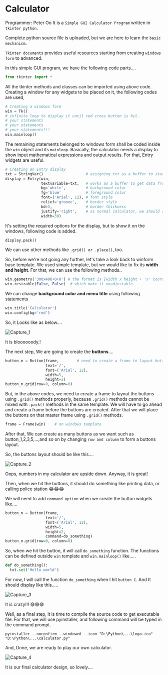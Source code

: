 # Calculator
Programmer: Peter Oo
It is a `Simple GUI Calculator Program` written in `tkinter python`.

Complete python source file is uploaded, but we are here to learn the `basic mechanism`.

`Tkinter documents` provides useful resources starting from creating `windows form` to advanced.

In this simple GUI program, we have the following code parts....

```python
from tkinter import *
```
All the tkinter methods and classes can be imported using above code.
Creating a window for any widgets to be placed on it, the following codes are used,
```python
# Creating a windows form
win = Tk()
# infinite loop to display it until red cross button is hit.
# your statements
# your statements
# your statements!!!
win.mainloop()
```
The remaining statements belonged to windows form shall be coded inside the `win` object and its `mainloop`.
Basically, the calculator needs a display to show input mathematical expressions and output results. For that, Entry widgets are useful.
```python
# Creating an Entry display
txt = StringVar()                   # assigning txt as a buffer to store string data
display = Entry(win,
                textvariable=txt,   # works as a buffer to get data from entry or to set data to entry
                bg='white',         # background color
                fg='blue'           # foreground color
                font=('Arial', 12), # font style
                relief='groove',    # border style
                bd=5,               # border thickness
                justify='right',    # as normal calculator, we should set cursor at the right side the display
                width=30)
```
It's setting the required options for the display, but to show it on the windows, following code is added.
```python
display.pack()
```
We can use other methods like `.grid() or .place()`, too.

So, before we're not going any further, let's take a look back to winform base template.
We used simple template, but we would like to fix its **width and height**. For that, we can use the following methods..
```python
win.geometry('300x400+0+0') # the format is [width x height + 'x' coordinate + 'y' coordinate]
win.resizable(False, False)  # which make it unadjustable.
```
We can change **background color and menu title** using following statements
```python
win.title('Calculator')
win.config(bg='red')
```
So, it Looks like as below....

![Capture_1](https://user-images.githubusercontent.com/93751945/179067696-e1f1630a-23d3-4731-ad03-4bd12b70e4d6.PNG)

It is bloooooody.!

The next step, We are going to create the **buttons**....
```python
button_n = Button(frame,        # need to create a frame to layout buttons using .grid() methods
                  text='/',
                  font=('Arial', 12),
                  width=5,
                  height=2)
button_n.grid(row=0, column=0)
```
But, in the above codes, we need to create a frame to layout the buttons using `.grid()` methods properly, because `.grid()` methods cannot be mixed with `.pack()` methods in the same template.
We will have to go ahead and create a frame before the buttons are created. After that we will place the buttons on that master frame using `.grid()` methods.
```python
frame = Frame(win)    # on windows template
```
After that, We can create as many buttons as we want such as button_1,2,3,5,...,and so on by changing `row and column` to form a buttons layout.

So, the buttons layout should be like this....

![Capture_2](https://user-images.githubusercontent.com/93751945/179078002-43b137cf-9935-411c-97c3-78f8cc53847b.PNG)

Oops, numbers in my calculator are upside down. Anyway, it is great!

Then, when we hit the buttons, it should do something like printing data, or calling police station :joy::joy::joy:

We will need to add `command option` when we create the button widgets like....
```python
button_n = Button(frame,    
                  text='/',
                  font=('Arial', 12),
                  width=5,
                  height=2,
                  command=do_something)
button_n.grid(row=0, column=0)
```
So, when we hit the button, it will call `do_something` function. The functions can be defined outside `win` template and `win.mainloop()` like.....
```python
def do_something():
  txt.set('Hello world')
```
For now, I will call the function `do_something` when I hit `button C`. And It should display like this.....

![Capture_3](https://user-images.githubusercontent.com/93751945/179088656-f0a5038d-5b8f-45ab-bfc9-98625b16327d.PNG)

It is crazy!!! 😅😅😅

Well, as a final step, it is time to compile the source code to get executable file. For that, we will use pyinstaller, and following command will be typed in the command prompt.

`pyinstaller --noconfirm --windowed --icon "D:\Python\...\logo.ico" "D:\Python\...\calculator.py"`

And, Done, we are ready to play our own calculator.

![Capture_4](https://user-images.githubusercontent.com/93751945/179090014-32aa7491-83de-4764-8cfa-2b14f5518a35.PNG)

It is our final calculator design, so lovely....










